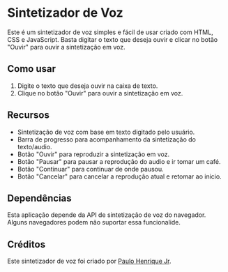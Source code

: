 # Sintetizador de Voz

Este é um sintetizador de voz simples e fácil de usar criado com HTML, CSS e JavaScript. Basta digitar o texto que deseja ouvir e clicar no botão "Ouvir" para ouvir a sintetização em voz.

## Como usar

1. Digite o texto que deseja ouvir na caixa de texto.
2. Clique no botão "Ouvir" para ouvir a sintetização em voz.

## Recursos

- Sintetização de voz com base em texto digitado pelo usuário.
- Barra de progresso para acompanhamento da sintetização do texto/audio.
- Botão "Ouvir" para reproduzir a sintetização em voz.
- Botão "Pausar" para pausar a reprodução do audio e ir tomar um café.
- Botão "Continuar" para continuar de onde pausou.
- Botão "Cancelar" para cancelar a reprodução atual e retomar ao inicio.

## Dependências

Esta aplicação depende da API de sintetização de voz do navegador. Alguns navegadores podem não suportar essa funcionalide.

## Créditos

Este sintetizador de voz foi criado por [Paulo Henrique Jr](https://github.com/PauloHenriqueJr).
